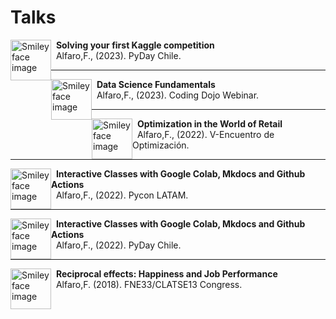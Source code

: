 # Talks

<p>
<img src="https://upload.wikimedia.org/wikipedia/commons/thumb/8/8f/Line-style-icons-chat.svg/1280px-Line-style-icons-chat.svg.png" alt="Smiley face image"
style="float:left; width:65px; height:65px;">
<span style="vertical-align:bottom">
&nbsp <strong>Solving your first Kaggle competition</strong> <br>
&nbsp  Alfaro,F., (2023). PyDay Chile.
</span>
</p>

<hr size="30">

<p>
<img src="https://upload.wikimedia.org/wikipedia/commons/thumb/8/8f/Line-style-icons-chat.svg/1280px-Line-style-icons-chat.svg.png" alt="Smiley face image"
style="float:left; width:65px; height:65px;">
<span style="vertical-align:bottom">
&nbsp <strong>Data Science Fundamentals</strong> <br>
&nbsp  Alfaro,F., (2023). Coding Dojo Webinar.
</span>
</p>

<hr size="30">

<p>
<img src="https://upload.wikimedia.org/wikipedia/commons/thumb/8/8f/Line-style-icons-chat.svg/1280px-Line-style-icons-chat.svg.png" alt="Smiley face image"
style="float:left; width:65px; height:65px;">
<span style="vertical-align:bottom">
&nbsp <strong>Optimization in the World of Retail</strong> <br>
&nbsp  Alfaro,F., (2022). V-Encuentro de Optimización.
</span>
</p>

<hr size="30">

<p>
<img src="https://upload.wikimedia.org/wikipedia/commons/thumb/8/8f/Line-style-icons-chat.svg/1280px-Line-style-icons-chat.svg.png" alt="Smiley face image"
style="float:left; width:65px; height:65px;">
<span style="vertical-align:bottom">
&nbsp <strong>Interactive Classes with Google Colab, Mkdocs and Github Actions</strong> <br>
&nbsp  Alfaro,F., (2022). Pycon LATAM.
</span>
</p>

<hr size="30">

<p>
<img src="https://upload.wikimedia.org/wikipedia/commons/thumb/8/8f/Line-style-icons-chat.svg/1280px-Line-style-icons-chat.svg.png" alt="Smiley face image"
style="float:left; width:65px; height:65px;">
<span style="vertical-align:bottom">
&nbsp <strong>Interactive Classes with Google Colab, Mkdocs and Github Actions</strong> <br>
&nbsp  Alfaro,F., (2022). PyDay Chile.
</span>
</p>

<hr size="30">

<p>
<img src="https://upload.wikimedia.org/wikipedia/commons/thumb/8/8f/Line-style-icons-chat.svg/1280px-Line-style-icons-chat.svg.png" alt="Smiley face image"
style="float:left; width:65px; height:65px;">
<span style="vertical-align:bottom">
&nbsp <strong>Reciprocal effects: Happiness and Job Performance</strong> <br>
&nbsp  Alfaro,F. (2018). FNE33/CLATSE13 Congress.
</span>
</p>

